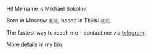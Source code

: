 Hi! My name is Mikhael Sokolov.

Born in Moscow 🇷🇺, based in Tbilisi 🇬🇪.

The fastest way to reach me - contact me via [telegram](https://t.me/sokomishalov).

More details in my [bio](https://sokomishalov.github.io/about-me/).
